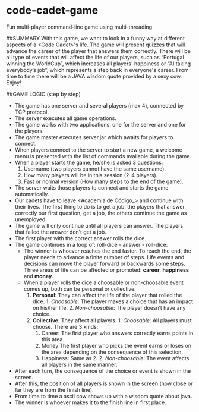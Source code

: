 # code-cadet-game
Fun multi-player command-line game using multi-threading

##SUMMARY
With this game, we want to look in a funny way at different aspects of a \<Code Cadet\>'s life. 
The game will present quizzes that will advance the career of the player that answers them correctly. There will be all type of events that will affect the life of our players, such as “Portugal winning the WorldCup”, which increases all players' happiness or “AI taking everybody’s job”, which represents a step back in everyone's career. From time to time there will be a JAVA wisdom quote provided by a sexy cow. Enjoy!

##GAME LOGIC (step by step)
- The game has one server and several players (max 4), connected by TCP protocol.
- The server executes all game operations.
- The game works with two applications: one for the server and one for the players.
- The game master executes server.jar which awaits for players to connect.
- When players connect to the server to start a new game, a welcome menu is presented with the list of commands available during the game.
- When a player starts the game, he/she is asked 3 questions:
  1. Username (two players cannot have the same username).
  2. How many players will be in this session (2-4 players).
  3. Fast or normal version (How many steps to the end of the game).
- The server waits those players to connect and starts the game automatically.
- Our cadets have to leave \<Academia de Código_\> and continue with their lives. The first thing to do is to get a job: the players that answer correctly our first question, get a job, the others continue the game as unemployed.
- The game will only continue until all players can answer. The players that failed the answer don’t get a job.
- The first player with the correct answer rolls the dice. 
- The game continues in a loop of: roll-dice - answer - roll-dice:
  - The winner is whoever reaches the end faster. To reach the end, the player needs to advance a finite number of steps.     Life events and decisions can move the player forward or backwards some steps. Three areas of life can be affected or       promoted: **career**, **happiness** and **money**.
  - When a player rolls the dice a choosable or non-choosable event comes up, both can be personal or collective:
       1. **Personal**: They can affect the life of the player that rolled the dice.
        1. _Choosable_: The player makes a choice that has an impact on his/her life.
        2. _Non-choosable_: The player doesn’t have any choice.
       2. **Collective**: They affect all players.
        1. _Choosable_: All players must choose. There are 3 kinds:
          1. Career: The first player who answers correctly earns points in this area.
          2. Money:The first player who picks the event earns or loses on the area depending on the               consequence of this selection.
          3. Happiness: Same as 2.
        2. _Non-choosable_: The event affects all players in the same manner.
- After each turn, the consequence of the choice or event is shown in the screen.
- After this, the position of all players is shown in the screen (how close or far they are from the finish line).
- From time to time a ascii cow shows up with a wisdom quote about java.
- The winner is whoever makes it to the finish line in first place.

